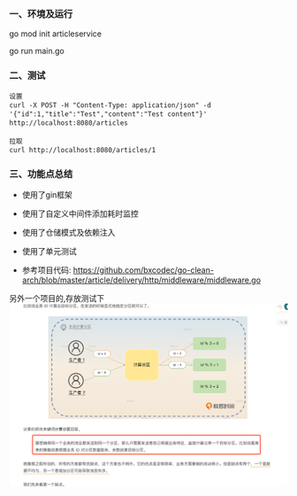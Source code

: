 ### 一、环境及运行
go mod init articleservice

go run main.go

### 二、测试
```
设置
curl -X POST -H "Content-Type: application/json" -d '{"id":1,"title":"Test","content":"Test content"}' http://localhost:8080/articles

拉取
curl http://localhost:8080/articles/1
```

### 三、功能点总结
* 使用了gin框架
* 使用了自定义中间件添加耗时监控
* 使用了仓储模式及依赖注入
* 使用了单元测试

* 参考项目代码: https://github.com/bxcodec/go-clean-arch/blob/master/article/delivery/http/middleware/middleware.go


另外一个项目的,存放测试下
![Alt text](image.png)